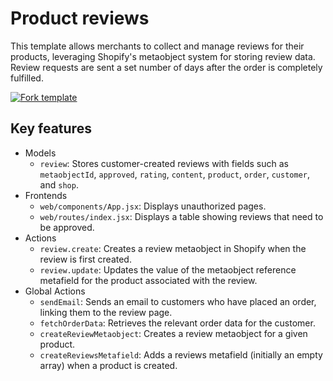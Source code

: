 # Product reviews

This template allows merchants to collect and manage reviews for their products, leveraging Shopify's metaobject system for storing review data. Review requests are sent a set number of days after the order is completely fulfilled.

[![Fork template](https://img.shields.io/badge/Fork%20template-%233A0CFF?style=for-the-badge)](https://app.gadget.dev/auth/fork?domain=prodcut-reviews-template.gadget.app)

## Key features

- Models
  - `review`: Stores customer-created reviews with fields such as `metaobjectId`, `approved`, `rating`, `content`, `product`, `order`, `customer`, and `shop`.
- Frontends
  - `web/components/App.jsx`: Displays unauthorized pages.
  - `web/routes/index.jsx`: Displays a table showing reviews that need to be approved.
- Actions
  - `review.create`: Creates a review metaobject in Shopify when the review is first created.
  - `review.update`: Updates the value of the metaobject reference metafield for the product associated with the review.
- Global Actions
  - `sendEmail`: Sends an email to customers who have placed an order, linking them to the review page.
  - `fetchOrderData`: Retrieves the relevant order data for the customer.
  - `createReviewMetaobject`: Creates a review metaobject for a given product.
  - `createReviewsMetafield`: Adds a reviews metafield (initially an empty array) when a product is created.
